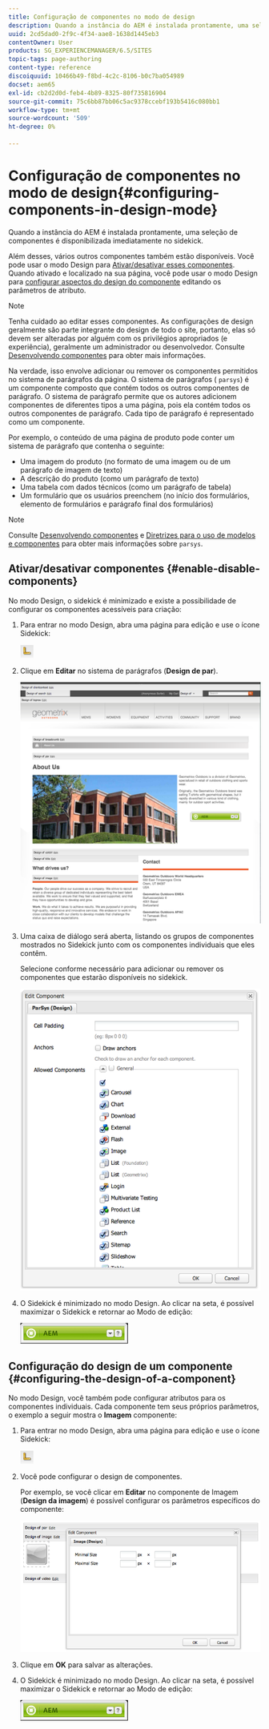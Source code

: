 ```yaml
---
title: Configuração de componentes no modo de design
description: Quando a instância do AEM é instalada prontamente, uma seleção de componentes é disponibilizada imediatamente no sidekick. Além desses, vários outros componentes também estão disponíveis. Você pode usar o modo Design para Ativar/desativar esses componentes.
uuid: 2cd5dad0-2f9c-4f34-aae8-1638d1445eb3
contentOwner: User
products: SG_EXPERIENCEMANAGER/6.5/SITES
topic-tags: page-authoring
content-type: reference
discoiquuid: 10466b49-f8bd-4c2c-8106-b0c7ba054989
docset: aem65
exl-id: cb2d2d0d-feb4-4b89-8325-80f735816904
source-git-commit: 75c6bb87bb06c5ac9378ccebf193b5416c080bb1
workflow-type: tm+mt
source-wordcount: '509'
ht-degree: 0%

---
```


# Configuração de componentes no modo de design{#configuring-components-in-design-mode}

Quando a instância do AEM é instalada prontamente, uma seleção de componentes é disponibilizada imediatamente no sidekick.

Além desses, vários outros componentes também estão disponíveis. Você pode usar o modo Design para [Ativar/desativar esses componentes](#enabledisablecomponentsusingdesignmode). Quando ativado e localizado na sua página, você pode usar o modo Design para [configurar aspectos do design do componente](#configuringcomponentsusingdesignmode) editando os parâmetros de atributo.

>[!NOTE]
>
>Tenha cuidado ao editar esses componentes. As configurações de design geralmente são parte integrante do design de todo o site, portanto, elas só devem ser alteradas por alguém com os privilégios apropriados (e experiência), geralmente um administrador ou desenvolvedor. Consulte [Desenvolvendo componentes](/help/sites-developing/components.md) para obter mais informações.

Na verdade, isso envolve adicionar ou remover os componentes permitidos no sistema de parágrafos da página. O sistema de parágrafos ( `parsys`) é um componente composto que contém todos os outros componentes de parágrafo. O sistema de parágrafo permite que os autores adicionem componentes de diferentes tipos a uma página, pois ela contém todos os outros componentes de parágrafo. Cada tipo de parágrafo é representado como um componente.

Por exemplo, o conteúdo de uma página de produto pode conter um sistema de parágrafo que contenha o seguinte:

* Uma imagem do produto (no formato de uma imagem ou de um parágrafo de imagem de texto)
* A descrição do produto (como um parágrafo de texto)
* Uma tabela com dados técnicos (como um parágrafo de tabela)
* Um formulário que os usuários preenchem (no início dos formulários, elemento de formulários e parágrafo final dos formulários)

>[!NOTE]
>
>Consulte [Desenvolvendo componentes](/help/sites-developing/components.md#paragraphsystem) e [Diretrizes para o uso de modelos e componentes](/help/sites-developing/dev-guidelines-bestpractices.md#guidelines-for-using-templates-and-components) para obter mais informações sobre `parsys`.

## Ativar/desativar componentes {#enable-disable-components}

No modo Design, o sidekick é minimizado e existe a possibilidade de configurar os componentes acessíveis para criação:

1. Para entrar no modo Design, abra uma página para edição e use o ícone Sidekick:

   ![Modo de design](do-not-localize/chlimage_1.png)

1. Clique em **Editar** no sistema de parágrafos (**Design de par**).

   ![screen_shot_2012-02-08at102726am](assets/screen_shot_2012-02-08at102726am.png)

1. Uma caixa de diálogo será aberta, listando os grupos de componentes mostrados no Sidekick junto com os componentes individuais que eles contêm.

   Selecione conforme necessário para adicionar ou remover os componentes que estarão disponíveis no sidekick.

   ![screen_shot_2012-02-08at103407am](assets/screen_shot_2012-02-08at103407am.png)

1. O Sidekick é minimizado no modo Design. Ao clicar na seta, é possível maximizar o Sidekick e retornar ao Modo de edição:

   ![Sidekick minimizado](do-not-localize/sidekick-collapsed.png)

## Configuração do design de um componente {#configuring-the-design-of-a-component}

No modo Design, você também pode configurar atributos para os componentes individuais. Cada componente tem seus próprios parâmetros, o exemplo a seguir mostra o **Imagem** componente:

1. Para entrar no modo Design, abra uma página para edição e use o ícone Sidekick:

   ![Modo de design - Sidekick](do-not-localize/chlimage_1-1.png)

1. Você pode configurar o design de componentes.

   Por exemplo, se você clicar em **Editar** no componente de Imagem (**Design da imagem**) é possível configurar os parâmetros específicos do componente:

   ![chlimage_1-5](assets/chlimage_1-5.png)

1. Clique em **OK** para salvar as alterações.

1. O Sidekick é minimizado no modo Design. Ao clicar na seta, é possível maximizar o Sidekick e retornar ao Modo de edição:

   ![Sidekick minimizado](do-not-localize/sidekick-collapsed-1.png)
